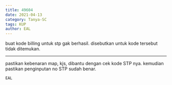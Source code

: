 ```yaml
---
title: 49604
date: 2021-04-13
category: Tanya-SC
tags: KUP
author: EAL
---
```


buat kode billing untuk stp gak berhasil. disebutkan untuk kode tersebut tidak ditemukan.

---

pastikan kebenaran map, kjs, dibantu dengan cek kode STP nya. kemudian pastikan penginputan no STP sudah benar.

`EAL`
